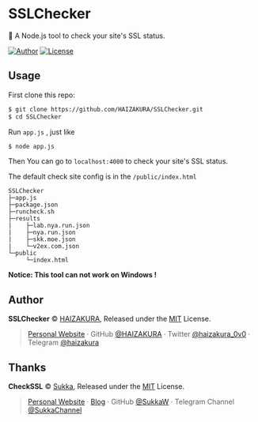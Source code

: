 # SSLChecker
 🔧 A Node.js tool to check your site's SSL status.

[![Author](https://img.shields.io/badge/Author-HAIZAKURA-b68469?style=flat-square)](https://nya.run)
[![License](https://img.shields.io/github/license/HAIZAKURA/SSLChecker?style=flat-square)](./LICENSE)

## Usage

First clone this repo:

```bash
$ git clone https://github.com/HAIZAKURA/SSLChecker.git
$ cd SSLChecker
```

Run `app.js`  , just like

```bash
$ node app.js
```

Then You can go to `localhost:4000` to check your site's SSL status.

The default check site config is in the `/public/index.html`

```
SSLChecker
├─app.js
├─package.json
├─runcheck.sh
├─results
|    ├─lab.nya.run.json
|    ├─nya.run.json
|    ├─skk.moe.json
|    └─v2ex.com.json
└─public
     └─index.html
```
**Notice: This tool can not work on Windows !**

## Author

**SSLChecker** © [HAIZAKURA](https://nya.run), Released under the [MIT](./LICENSE) License.

> [Personal Website](https://nya.run) · GitHub [@HAIZAKURA](https://github.com/HAIZAKURA) · Twitter [@haizakura_0v0](https://twitter.com/haizakura_0v0) · Telegram [@haizakura](https://t.me/haizakura)

## Thanks

**CheckSSL** © [Sukka](https://github.com/SukkaW), Released under the [MIT](./LICENSE) License.

> [Personal Website](https://skk.moe) · [Blog](https://blog.skk.moe) · GitHub [@SukkaW](https://github.com/SukkaW) · Telegram Channel [@SukkaChannel](https://t.me/SukkaChannel)